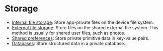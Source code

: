 # Storage

- [Internal file storage](https://developer.android.com/guide/topics/data/data-storage#filesInternal): Store app-private files on the device file system.
- [External file storage](https://developer.android.com/guide/topics/data/data-storage#filesExternal): Store files on the shared external file system. This method is usually for shared user files, such as photos.
- [Shared preferences](https://developer.android.com/guide/topics/data/data-storage#pref): Store private primitive data in key-value pairs.
- [Databases](https://developer.android.com/guide/topics/data/data-storage#db): Store structured data in a private database.
